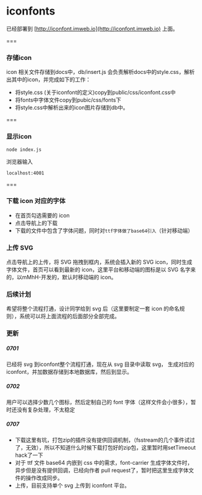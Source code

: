 # iconfonts
已经部署到 [http://iconfont.imweb.io](http://iconfont.imweb.io) 上面。

===
### 存储icon
icon 相关文件存储到docs中，db/insert.js 会负责解析docs中的style.css，解析出其中的icon，并完成如下的工作：
+ 将style.css (关于iconfont的定义)copy到public/css/iconfont.css中
+ 将fonts中字体文件copy到pubic/css/fonts下
+ 将style.css中解析出来的icon图片存储到db中。

===
### 显示icon

```
node index.js
```
浏览器输入

```
localhost:4001
```

===
### 下载 icon 对应的字体
+ 在首页勾选需要的 icon
+ 点击导航上的下载
+ 下载的文件中包含了字体问题，同时对`ttf字体做了base64引入`（针对移动端）

### 上传 SVG
点击导航上的上传，将 SVG 拖拽到框内，系统会插入新的 SVG icon，同时生成字体文件，首页可以看到最新的 icon，这里平台和移动端的图标是以 SVG 名字来的，以mMhH-开发的，默认时移动端的 icon。

### 后续计划
希望将整个流程打通，设计同学给到 svg 后（这里要制定一套 icon 的命名规则），系统可以将上面流程的后面部分全部完成。


### 更新
##### 0701
已经将 svg 到iconfont整个流程打通，现在从 svg 目录中读取 svg， 生成对应的 iconfont，并加数据存储到本地数据库，然后到显示。
##### 0702
用户可以选择少数几个图标，然后定制自己的 font 字体（这样文件会小很多），暂时还没有复杂处理，不太稳定
##### 0707
+ 下载这里有坑，打包zip的插件没有提供回调机制，（fsstream的几个事件试过了，无效），所以不知道什么时候下载打包好的zip包，这里暂时用setTimeout hack了一下
+ 对于 ttf 文件 base64 内嵌到 css 中的需求，font-carrier 生成字体文件时，异步但是没有提供回调，已经向作者 pull request了，暂时把这里生成字体文件的操作改成同步。
+ 上传，目前支持单个 svg 上传到 iconfont 平台。
